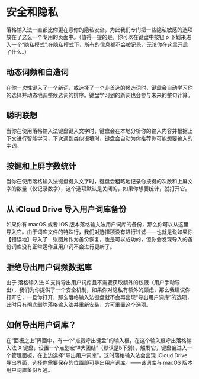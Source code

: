 # 安全和隐私

落格输入法一直都比你更在意你的隐私安全，为此我们专门把一些隐私敏感的选项放在了这么一个专用的页面中。（值得一提的是，你可以在键盘中按钮 p 下划来进入一个“隐私模式”,在隐私模式下，所有的信息都不会被记录，无论你在这里开启了什么。）

## 动态词频和自造词

在你一次性键入了一个新词，或选择了一个非首选的候选词时，键盘会自动学习你的选择并动态地调整候选词的排序。键盘学习到的新词也会参与未来的整句计算。

## 聪明联想

当你在使用落格输入法键盘键入文字时，键盘会在本地分析你的输入内容并根据上下文进行智能学习，下次遇到类似语境时，键盘会自动为你推荐你可能想要输入的字词。

## 按键和上屏字数统计

当你在使用落格输入法键盘键入文字时，键盘会粗略地记录你按键的次数和上屏文字的数量（仅记录数字），这个选项默认是关闭的，如果你想要统计，就打开它。

## 从 iCloud Drive 导入用户词库备份

如果你有 macOS 或者 iOS 版本落格输入法用户词库的备份，那么你可以从这里导入它。由于词库文件的特殊行，我们对选择项没有进行过滤——也就是说如果你【错误地】导入了一张图片作为备份恢复，也是可以成功的，但你会发现导入的备份词库没有正常运作且用户词不会进行更新了。

## 拒绝导出用户词频数据库

由于 落格输入法 X 支持导出用户词库且不需要获取额外的权限（用户手动导出），我们为你提供了一个安全机制，如果你对隐私有额外的顾虑，那么我建议你打开它，一旦你打开，那么落格输入法键盘就不会再出现“导出用户词库”的选项，此时只有彻底删除落格输入法并重新安装，方可重置这个选项。

## 如何导出用户词库？

在“面板之上”界面中，有一个“点我呼出键盘”的输入框，在这个输入框呼出落格输入法 X 键盘，设置一个点划宏“\#大团结”（默认是b下划），触发它，键盘会进入一个管理面板，在上边选择“导出用户词库”，这时落格输入法会出现 iCloud Drive 导出界面，选择你需要保存的位置即可导出用户词库。——该词库与 macOS 版本用户词库备份互通。

